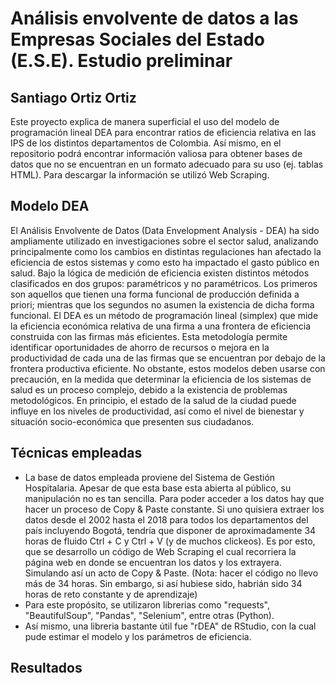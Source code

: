 # Análisis envolvente de datos a las Empresas Sociales del Estado (E.S.E). Estudio preliminar
## Santiago Ortiz Ortiz

Este proyecto explica de manera superficial el uso del modelo de programación lineal DEA para encontrar ratios de eficiencia relativa en las IPS de los distintos departamentos de Colombia. Así mismo, en el repositorio podrá encontrar información valiosa para obtener bases de datos que no se encuentran en un formato adecuado para su uso (ej. tablas HTML). Para descargar la información se utilizó Web Scraping.

## Modelo DEA
El Análisis Envolvente de Datos (Data Envelopment Analysis - DEA) ha sido ampliamente utilizado en investigaciones sobre el sector salud, analizando principalmente como los cambios en distintas regulaciones han afectado la eficiencia de estos sistemas y como esto ha impactado el gasto público en salud. Bajo la lógica de medición de eficiencia existen distintos métodos clasificados en dos grupos: paramétricos y no paramétricos. Los primeros son aquellos que tienen una forma funcional de producción definida a priori; mientras que los segundos no asumen la existencia de dicha forma funcional. El DEA es un método de programación lineal (simplex) que mide la eficiencia económica relativa de una firma a una frontera de eficiencia construida con las firmas más eficientes. Esta metodología permite identificar oportunidades de ahorro de recursos o mejora en la productividad de cada una de las firmas que se encuentran por debajo de la frontera productiva eficiente.
No obstante, estos modelos deben usarse con precaución, en la medida que determinar la eficiencia de los sistemas de salud es un proceso complejo, debido a la existencia de problemas metodológicos. En principio, el estado de la salud de la ciudad puede influye en los niveles de productividad, así como el nivel de bienestar y situación socio-económica que presenten sus ciudadanos.

## Técnicas empleadas
- La base de datos empleada proviene del Sistema de Gestión Hospitalaria. Apesar de que esta base esta abierta al público, su manipulación no es tan sencilla. Para poder acceder a los datos hay que hacer un proceso de Copy & Paste constante. Si uno quisiera extraer los datos desde el 2002 hasta el 2018 para todos los departamentos del país incluyendo Bogotá, tendría que disponer de aproximadamente 34 horas  de fluido Ctrl + C y Ctrl + V (y de muchos clickeos). Es por esto, que se desarrollo un código de Web Scraping el cual recorriera la página web en donde se encuentran los datos y los extrayera. Simulando así un acto de Copy & Paste. (Nota: hacer el código no llevo más de 34 horas. Sin embargo, si así hubiese sido, habrián sido 34 horas de reto constante y de aprendizaje)
- Para este propósito, se utilizaron librerias como "requests", "BeautifulSoup", "Pandas", "Selenium", entre otras (Python).
- Así mismo, una libreria bastante útil fue "rDEA" de RStudio, con la cual pude estimar el modelo y los parámetros de eficiencia. 

## Resultados
